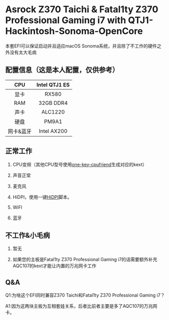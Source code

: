 # Asrock Z370 Taichi & Fatal1ty Z370 Professional Gaming i7 with QTJ1-Hackintosh-Sonoma-OpenCore

本套EFI可以保证启动并且适应macOS Sonoma系统，并且除了不工作的硬件之外没有太大毛病

## 配置信息（这是本人配置，仅供参考）

| CPU    | Intel QTJ1 ES                       |
|:------:|:----------------------------------------:|
| 显卡   | RX580                                    |
| RAM    | 32GB DDR4                                 |
| 声卡     | ALC1220                                   |
| 硬盘     | PM9A1                       |
| 网卡&蓝牙  | Intel AX200           |

## 正常工作

1. CPU变频（其他CPU型号使用[one-key-cpufriend](https://github.com/stevezhengshiqi/one-key-cpufriend)生成对应的kext）

2. 声音正常

3. 麦克风

4. HiDPI，使用一键[HiDPI](https://github.com/xzhih/one-key-hidpi)脚本。

5. WiFI

6. 蓝牙 


## 不工作&小毛病

1. 暂无

2. 如果您的主板是Fatal1ty Z370 Professional Gaming i7的话需要额外补充AQC107的kext才能让内置的万兆网卡工作

## Q&A

Q1:为啥这个EFI同时兼容Z370 Taichi和Fatal1ty Z370 Professional Gaming i7？ 

A1:因为这两块主板为互相套娃关系，后者比前者主要是多了AQC107的万兆网卡。
